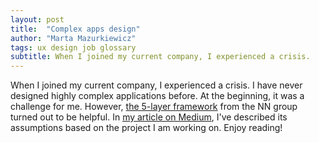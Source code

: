 ```yaml
---
layout: post
title:  "Complex apps design"
author: "Marta Mazurkiewicz"
tags: ux design job glossary 
subtitle: When I joined my current company, I experienced a crisis.
---
```


When I joined my current company, I experienced a crisis. I have never designed highly complex applications before. At the beginning, it was a challenge for me. However, [the 5-layer framework](https://www.nngroup.com/articles/complex-application-design-framework/) from the NN group turned out to be helpful. In [my article on Medium](https://medium.com/bigpicture-one/how-to-handle-complexity-in-complex-applications-5220d0a6c82e), I've described its assumptions based on the project I am working on. Enjoy reading!
